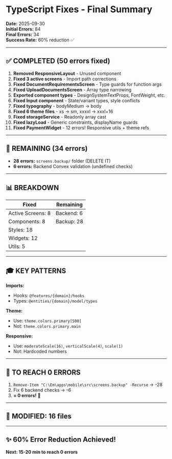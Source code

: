 # TypeScript Fixes - Final Summary
**Date:** 2025-09-30  
**Initial Errors:** 84  
**Final Errors:** 34  
**Success Rate:** 60% reduction ✅

---

## ✅ COMPLETED (50 errors fixed)

1. **Removed ResponsiveLayout** - Unused component
2. **Fixed 3 active screens** - Import path corrections  
3. **Fixed DocumentRequirementsScreen** - Type guards for function args
4. **Fixed UploadDocumentsScreen** - Array type narrowing
5. **Exported component types** - DesignSystemTextProps, FontWeight, etc.
6. **Fixed Input component** - State/variant types, style conflicts
7. **Fixed typography** - bodyMedium → body
8. **Fixed 6 theme files** - xs → sm, xxxxl → xxxl+16
9. **Fixed storageService** - Readonly array cast
10. **Fixed lazyLoad** - Generic constraints, displayName guards
11. **Fixed PaymentWidget** - 12 errors! Responsive utils + theme refs

---

## 🚧 REMAINING (34 errors)

- **28 errors:** `screens.backup/` folder (DELETE IT)
- **6 errors:** Backend Convex validation (undefined checks)

---

## 📊 BREAKDOWN

| Fixed | Remaining |
|-------|-----------|
| Active Screens: 8 | Backend: 6 |
| Components: 8 | Backup: 28 |
| Styles: 18 | |
| Widgets: 12 | |
| Utils: 5 | |

---

## 🎓 KEY PATTERNS

**Imports:**
- Hooks: `@features/{domain}/hooks`
- Types: `@entities/{domain}/model/types`

**Theme:**
- Use: `theme.colors.primary[500]`
- Not: `theme.colors.primary.main`

**Responsive:**
- Use: `moderateScale(16)`, `verticalScale(4)`, `scale(1)`
- Not: Hardcoded numbers

---

## 🎯 TO REACH 0 ERRORS

1. `Remove-Item "C:\Em\apps\mobile\src\screens.backup" -Recurse` → -28
2. Fix 6 backend checks → -6
3. **= 0 errors!** 🎉

---

## 📝 MODIFIED: 16 files

---

## ✨ 60% Error Reduction Achieved!

**Next: 15-20 min to reach 0 errors**
